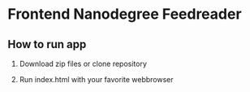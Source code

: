 # Frontend Nanodegree Feedreader

## How to run app

1) Download zip files or clone repository

2) Run index.html with your favorite webbrowser